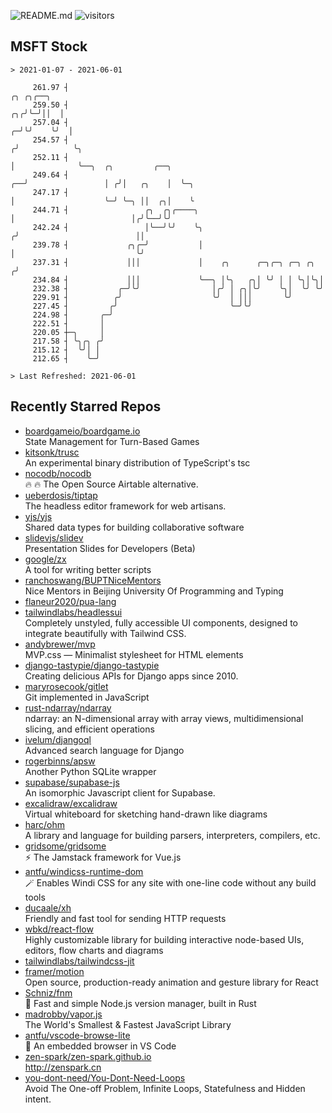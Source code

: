 ![README.md](https://github.com/Gerhut/Gerhut/workflows/README.md/badge.svg)
![visitors](https://visitors.vercel.app/Gerhut/Gerhut?token=8cf69d1f6813d272ef062726b6070c9be4ff72038cfe5a7ded7384a8da65d866)

## MSFT Stock

```
> 2021-01-07 - 2021-06-01

     261.97 ┤                                                                   ╭╮ ╭╮╭──╮                        
     259.50 ┤                                                                ╭╮╭╯╰─╯││  │                        
     257.04 ┤                                                              ╭─╯╰╯    ╰╯  │                        
     254.57 ┤                                                             ╭╯            ╰╮                       
     252.11 ┤                                                             │              ╰──╮  ╭╮         ╭──╮   
     249.64 ┤                                                          ╭──╯                 │ ╭╯│   ╭╮    │  ╰─╮ 
     247.17 ┤                                                          │                    ╰─╯ ╰─╮ ││  ╭╮│    ╰ 
     244.71 ┤                 ╭╮  ╭╮╭────╮                             │                          │╭╯╰──╯╰╯      
     242.24 ┤                 │╰──╯╰╯    ╰╮                           ╭╯                          ││             
     239.78 ┤             ╭╮╭─╯           │                           │                           ╰╯             
     237.31 ┤             │││             │    ╭╮      ╭─╮╭─╮ ╭─╮ ╭╮ ╭╯                                          
     234.84 ┤             │││             ╰──╮ │╰╮   ╭╮│ ╰╯ │ │ ╰╮│╰╮│                                           
     232.38 ┤           ╭─╯╰╯                │╭╯ │ ╭╮│╰╯    ╰╮│  ╰╯ ╰╯                                           
     229.91 ┤          ╭╯                    ╰╯  │ │││       ╰╯                                                  
     227.45 ┤         ╭╯                         ╰─╯╰╯                                                           
     224.98 ┤       ╭─╯                                                                                          
     222.51 ┤       │                                                                                            
     220.05 ┼─╮     │                                                                                            
     217.58 ┤ ╰╮╭╮ ╭╯                                                                                            
     215.12 ┤  ╰╯│ │                                                                                             
     212.65 ┤    ╰─╯                                                                                             

> Last Refreshed: 2021-06-01
```

## Recently Starred Repos

- [boardgameio/boardgame.io](https://github.com/boardgameio/boardgame.io)  
  State Management for Turn-Based Games
- [kitsonk/trusc](https://github.com/kitsonk/trusc)  
  An experimental binary distribution of TypeScript's tsc
- [nocodb/nocodb](https://github.com/nocodb/nocodb)  
  🔥 🔥  The Open Source Airtable alternative. 
- [ueberdosis/tiptap](https://github.com/ueberdosis/tiptap)  
  The headless editor framework for web artisans.
- [yjs/yjs](https://github.com/yjs/yjs)  
  Shared data types for building collaborative software
- [slidevjs/slidev](https://github.com/slidevjs/slidev)  
  Presentation Slides for Developers (Beta)
- [google/zx](https://github.com/google/zx)  
  A tool for writing better scripts
- [ranchoswang/BUPTNiceMentors](https://github.com/ranchoswang/BUPTNiceMentors)  
  Nice Mentors in Beijing University Of Programming and Typing 
- [flaneur2020/pua-lang](https://github.com/flaneur2020/pua-lang)  
- [tailwindlabs/headlessui](https://github.com/tailwindlabs/headlessui)  
  Completely unstyled, fully accessible UI components, designed to integrate beautifully with Tailwind CSS.
- [andybrewer/mvp](https://github.com/andybrewer/mvp)  
  MVP.css — Minimalist stylesheet for HTML elements
- [django-tastypie/django-tastypie](https://github.com/django-tastypie/django-tastypie)  
  Creating delicious APIs for Django apps since 2010.
- [maryrosecook/gitlet](https://github.com/maryrosecook/gitlet)  
  Git implemented in JavaScript
- [rust-ndarray/ndarray](https://github.com/rust-ndarray/ndarray)  
  ndarray: an N-dimensional array with array views, multidimensional slicing, and efficient operations
- [ivelum/djangoql](https://github.com/ivelum/djangoql)  
  Advanced search language for Django
- [rogerbinns/apsw](https://github.com/rogerbinns/apsw)  
  Another Python SQLite wrapper
- [supabase/supabase-js](https://github.com/supabase/supabase-js)  
  An isomorphic Javascript client for Supabase.
- [excalidraw/excalidraw](https://github.com/excalidraw/excalidraw)  
  Virtual whiteboard for sketching hand-drawn like diagrams
- [harc/ohm](https://github.com/harc/ohm)  
  A library and language for building parsers, interpreters, compilers, etc.
- [gridsome/gridsome](https://github.com/gridsome/gridsome)  
  ⚡️ The Jamstack framework for Vue.js
- [antfu/windicss-runtime-dom](https://github.com/antfu/windicss-runtime-dom)  
  🪄 Enables Windi CSS for any site with one-line code without any build tools 
- [ducaale/xh](https://github.com/ducaale/xh)  
  Friendly and fast tool for sending HTTP requests
- [wbkd/react-flow](https://github.com/wbkd/react-flow)  
  Highly customizable library for building interactive node-based UIs, editors, flow charts and diagrams 
- [tailwindlabs/tailwindcss-jit](https://github.com/tailwindlabs/tailwindcss-jit)  
- [framer/motion](https://github.com/framer/motion)  
  Open source, production-ready animation and gesture library for React
- [Schniz/fnm](https://github.com/Schniz/fnm)  
  🚀 Fast and simple Node.js version manager, built in Rust
- [madrobby/vapor.js](https://github.com/madrobby/vapor.js)  
  The World's Smallest & Fastest JavaScript Library
- [antfu/vscode-browse-lite](https://github.com/antfu/vscode-browse-lite)  
  🚀 An embedded browser in VS Code
- [zen-spark/zen-spark.github.io](https://github.com/zen-spark/zen-spark.github.io)  
  http://zenspark.cn
- [you-dont-need/You-Dont-Need-Loops](https://github.com/you-dont-need/You-Dont-Need-Loops)  
  Avoid The One-off Problem, Infinite Loops, Statefulness and Hidden intent.
